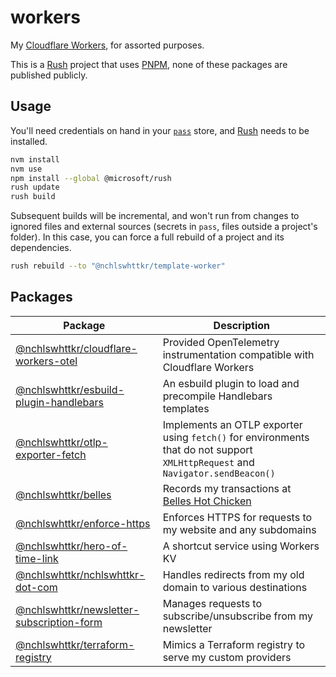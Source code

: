 <!-- TODO: Use Boom for error handling -->

# workers

My [Cloudflare Workers](https://workers.dev), for assorted purposes.

This is a [Rush](https://rushjs.io) project that uses [PNPM](https://pnpm.js.org/), none of these packages are published publicly.

## Usage

You'll need credentials on hand in your [`pass`](https://passwordstore.org/) store, and [Rush](https://rushjs.io/) needs to be installed.

```sh
nvm install
nvm use
npm install --global @microsoft/rush
rush update
rush build
```

Subsequent builds will be incremental, and won't run from changes to ignored files and external sources (secrets in `pass`, files outside a project's folder). In this case, you can force a full rebuild of a project and its dependencies.

```sh
rush rebuild --to "@nchlswhttkr/template-worker"
```

## Packages

| Package                                                                              | Description                                                                                                                    |
| ------------------------------------------------------------------------------------ | ------------------------------------------------------------------------------------------------------------------------------ |
| [@nchlswhttkr/cloudflare-workers-otel](./libraries/cloudflare-workers-otel/)         | Provided OpenTelemetry instrumentation compatible with Cloudflare Workers                                                      |
| [@nchlswhttkr/esbuild-plugin-handlebars](./libraries/esbuild-plugin-handlebars/)     | An esbuild plugin to load and precompile Handlebars templates                                                                  |
| [@nchlswhttkr/otlp-exporter-fetch](./libraries/otlp-exporter-fetch/)                 | Implements an OTLP exporter using `fetch()` for environments that do not support `XMLHttpRequest` and `Navigator.sendBeacon()` |
| [@nchlswhttkr/belles](./workers/belles/)                                             | Records my transactions at [Belles Hot Chicken](https://belleshotchicken.com/)                                                 |
| [@nchlswhttkr/enforce-https](./workers/enforce-https/)                               | Enforces HTTPS for requests to my website and any subdomains                                                                   |
| [@nchlswhttkr/hero-of-time-link](./workers/hero-of-time-link/)                       | A shortcut service using Workers KV                                                                                            |
| [@nchlswhttkr/nchlswhttkr-dot-com](./workers/nchlswhttkr-dot-com/)                   | Handles redirects from my old domain to various destinations                                                                   |
| [@nchlswhttkr/newsletter-subscription-form](./workers/newsletter-subscription-form/) | Manages requests to subscribe/unsubscribe from my newsletter                                                                   |
| [@nchlswhttkr/terraform-registry](./workers/terraform-registry/)                     | Mimics a Terraform registry to serve my custom providers                                                                       |

<!-- bandcamp-embed-cors-proxy https://github.com/nchlswhttkr/workers/tree/5c6b3d25a38e52a68632987ce9ba8772a076a43a/workers/bandcamp-embed-cors-proxy -->

<!-- counter https://github.com/nchlswhttkr/workers/tree/5c6b3d25a38e52a68632987ce9ba8772a076a43a/workers/counter -->

<!-- experimental-golang-worker https://github.com/nchlswhttkr/workers/tree/5c6b3d25a38e52a68632987ce9ba8772a076a43a/workers/experimental-golang-worker -->

<!-- honeycomb-buildkite-events-consumer https://github.com/nchlswhttkr/workers/tree/9b85d88df9bd4a851cf0dc4f410ce5a6bdc14430/workers/honeycomb-buildkite-events-consumer -->

<!-- hugo-media-proxy https://github.com/nchlswhttkr/workers/tree/cee5e0eef392876a1c5e541cb4bd1166a9d438c4/workers/hugo-media-proxy -->

<!-- hugo-proxy https://github.com/nchlswhttkr/workers/tree/cee5e0eef392876a1c5e541cb4bd1166a9d438c4/workers/hugo-proxy -->

<!-- inject-env-loader https://github.com/nchlswhttkr/workers/tree/5c6b3d25a38e52a68632987ce9ba8772a076a43a/webpack/inject-env-loader -->

<!-- markdown-reader https://github.com/nchlswhttkr/workers/tree/5c6b3d25a38e52a68632987ce9ba8772a076a43a/workers/markdown-reader -->

<!-- rss-feeds https://github.com/nchlswhttkr/workers/tree/e02638fd69f0747b9187a4e0aecc3753a412e4d3/workers/rss-feeds -->

